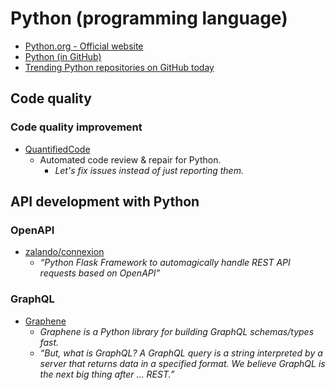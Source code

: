 # Python (programming language)

- [Python.org - Official website](https://www.python.org/)
- [Python (in GitHub)](https://github.com/python)
- [Trending Python repositories on GitHub today](https://github.com/trending?l=python)



## Code quality


### Code quality improvement

- [QuantifiedCode](https://www.quantifiedcode.com/)
  - Automated code review & repair for Python.
    - _Let's fix issues instead of just reporting them._



## API development with Python


### OpenAPI

- [zalando/connexion](https://github.com/zalando/connexion)
  - _“Python Flask Framework to automagically handle REST API requests based on OpenAPI”_




### GraphQL

- [Graphene](http://graphene-python.org/)
  - _Graphene is a Python library for building GraphQL schemas/types fast._
  - _“But, what is GraphQL? A GraphQL query is a string interpreted by a server that returns data in a specified format. We believe GraphQL is the next big thing after … REST.”_
